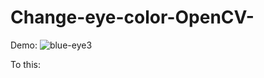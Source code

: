 # Change-eye-color-OpenCV-
Demo:
![blue-eye3](https://github.com/nghiatao30/Change-eye-color-OpenCV-/assets/88478891/338258a1-f1a7-4629-b630-d87f7b4183b2)

To this:
